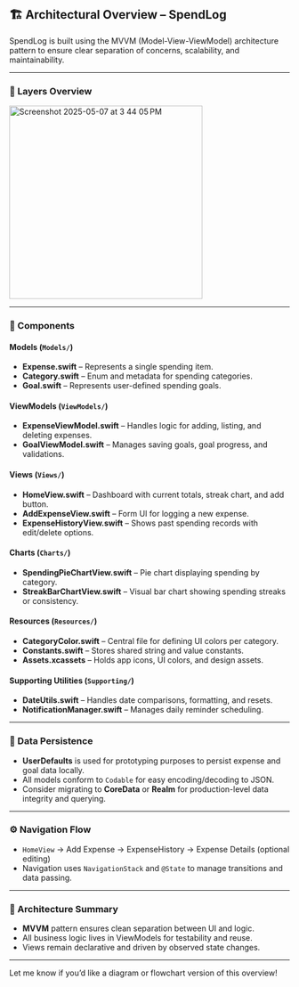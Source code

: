 ## 🏗️ Architectural Overview – SpendLog

SpendLog is built using the MVVM (Model-View-ViewModel) architecture pattern to ensure clear separation of concerns, scalability, and maintainability.

---

### 🧱 Layers Overview

<img width="347" alt="Screenshot 2025-05-07 at 3 44 05 PM" src="https://github.com/user-attachments/assets/2a3e4d88-d425-4322-a390-696d70c36a7b" />

---

### 🧩 Components

#### Models (`Models/`)
- **Expense.swift** – Represents a single spending item.
- **Category.swift** – Enum and metadata for spending categories.
- **Goal.swift** – Represents user-defined spending goals.

#### ViewModels (`ViewModels/`)
- **ExpenseViewModel.swift** – Handles logic for adding, listing, and deleting expenses.
- **GoalViewModel.swift** – Manages saving goals, goal progress, and validations.

#### Views (`Views/`)
- **HomeView.swift** – Dashboard with current totals, streak chart, and add button.
- **AddExpenseView.swift** – Form UI for logging a new expense.
- **ExpenseHistoryView.swift** – Shows past spending records with edit/delete options.

#### Charts (`Charts/`)
- **SpendingPieChartView.swift** – Pie chart displaying spending by category.
- **StreakBarChartView.swift** – Visual bar chart showing spending streaks or consistency.

#### Resources (`Resources/`)
- **CategoryColor.swift** – Central file for defining UI colors per category.
- **Constants.swift** – Stores shared string and value constants.
- **Assets.xcassets** – Holds app icons, UI colors, and design assets.

#### Supporting Utilities (`Supporting/`)
- **DateUtils.swift** – Handles date comparisons, formatting, and resets.
- **NotificationManager.swift** – Manages daily reminder scheduling.

---

### 💾 Data Persistence

- **UserDefaults** is used for prototyping purposes to persist expense and goal data locally.
- All models conform to `Codable` for easy encoding/decoding to JSON.
- Consider migrating to **CoreData** or **Realm** for production-level data integrity and querying.

---

### ⚙️ Navigation Flow

- `HomeView` → Add Expense → ExpenseHistory → Expense Details (optional editing)
- Navigation uses `NavigationStack` and `@State` to manage transitions and data passing.

---

### 🧠 Architecture Summary

- **MVVM** pattern ensures clean separation between UI and logic.
- All business logic lives in ViewModels for testability and reuse.
- Views remain declarative and driven by observed state changes.

---

Let me know if you’d like a diagram or flowchart version of this overview!

